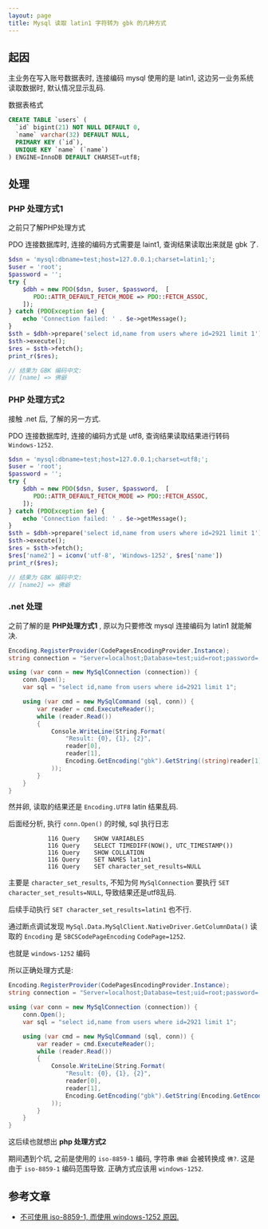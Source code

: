 ```yaml
---
layout: page
title: Mysql 读取 latin1 字符转为 gbk 的几种方式
---
```



起因
----

主业务在写入账号数据表时, 连接编码 mysql 使用的是 latin1, 这边另一业务系统读取数据时, 默认情况显示乱码.

数据表格式

```sql
CREATE TABLE `users` (
  `id` bigint(21) NOT NULL DEFAULT 0,
  `name` varchar(32) DEFAULT NULL,
  PRIMARY KEY (`id`),
  UNIQUE KEY `name` (`name`)
) ENGINE=InnoDB DEFAULT CHARSET=utf8;
```

处理
----

### PHP 处理方式1

之前只了解PHP处理方式

PDO 连接数据库时, 连接的编码方式需要是 laint1, 查询结果读取出来就是 gbk 了.

```php
$dsn = 'mysql:dbname=test;host=127.0.0.1;charset=latin1;';
$user = 'root';
$password = '';
try {
    $dbh = new PDO($dsn, $user, $password,  [
       PDO::ATTR_DEFAULT_FETCH_MODE => PDO::FETCH_ASSOC,
    ]);
} catch (PDOException $e) {
    echo 'Connection failed: ' . $e->getMessage();
}
$sth = $dbh->prepare('select id,name from users where id=2921 limit 1');
$sth->execute();
$res = $sth->fetch();
print_r($res);

// 结果为 GBK 编码中文:
// [name] => 佛爺
```

### PHP 处理方式2

接触 .net 后, 了解的另一方式.


PDO 连接数据库时, 连接的编码方式是 utf8, 查询结果读取结果进行转码 `Windows-1252`.

```php
$dsn = 'mysql:dbname=test;host=127.0.0.1;charset=utf8;';
$user = 'root';
$password = '';
try {
    $dbh = new PDO($dsn, $user, $password,  [
       PDO::ATTR_DEFAULT_FETCH_MODE => PDO::FETCH_ASSOC,
    ]);
} catch (PDOException $e) {
    echo 'Connection failed: ' . $e->getMessage();
}
$sth = $dbh->prepare('select id,name from users where id=2921 limit 1');
$sth->execute();
$res = $sth->fetch();
$res['name2'] = iconv('utf-8', 'Windows-1252', $res['name'])
print_r($res);

// 结果为 GBK 编码中文:
// [name2] => 佛爺
```

### .net 处理

之前了解的是 **PHP处理方式1** , 原以为只要修改 mysql 连接编码为 latin1 就能解决.

```c#
Encoding.RegisterProvider(CodePagesEncodingProvider.Instance);
string connection = "Server=localhost;Database=test;uid=root;password=;CharSet=latin1;SslMode=none;";

using (var conn = new MySqlConnection (connection)) {
    conn.Open();
    var sql = "select id,name from users where id=2921 limit 1";

    using (var cmd = new MySqlCommand (sql, conn)) {
        var reader = cmd.ExecuteReader();
        while (reader.Read())
        {
            Console.WriteLine(String.Format(
                "Result: {0}, {1}, {2}", 
                reader[0],
                reader[1],
                Encoding.GetEncoding("gbk").GetString((string)reader[1])
            ));
        }
    }
}
```

然并卵, 读取的结果还是 `Encoding.UTF8` latin 结果乱码.

后面经分析, 执行 `conn.Open()` 的时候, sql 执行日志 

```
		   116 Query	SHOW VARIABLES
		   116 Query	SELECT TIMEDIFF(NOW(), UTC_TIMESTAMP())
		   116 Query	SHOW COLLATION
		   116 Query	SET NAMES latin1
		   116 Query	SET character_set_results=NULL
```

主要是 `character_set_results`, 不知为何 `MySqlConnection` 要执行 `SET character_set_results=NULL`, 
导致结果还是utf8乱码.

后续手动执行 `SET character_set_results=latin1` 也不行.

通过断点调试发现 `MySql.Data.MySqlClient.NativeDriver.GetColumnData()` 读取的
`Encoding` 是 `SBCSCodePageEncoding` `CodePage=1252`.

也就是 `windows-1252` 编码

所以正确处理方式是:

```c#
Encoding.RegisterProvider(CodePagesEncodingProvider.Instance);
string connection = "Server=localhost;Database=test;uid=root;password=;CharSet=utf8;SslMode=none;";

using (var conn = new MySqlConnection (connection)) {
    conn.Open();
    var sql = "select id,name from users where id=2921 limit 1";

    using (var cmd = new MySqlCommand (sql, conn)) {
        var reader = cmd.ExecuteReader();
        while (reader.Read())
        {
            Console.WriteLine(String.Format(
                "Result: {0}, {1}, {2}", 
                reader[0],
                reader[1],
                Encoding.GetEncoding("gbk").GetString(Encoding.GetEncoding(1252).GetBytes((string)reader[1]))
            ));
        }
    }
}
```

这后续也就想出 **php 处理方式2**

期间遇到个坑, 之前是使用的 `iso-8859-1` 编码, 字符串 `佛爺` 会被转换成 `佛?`. 这是由于 `iso-8859-1` 编码范围导致.
正确方式应该用 `windows-1252`.

参考文章
-------

- [不可使用 iso-8859-1, 而使用 windows-1252 原因.](https://www.i18nqa.com/debug/table-iso8859-1-vs-windows-1252.html)
